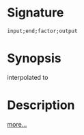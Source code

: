 # Signature
```vikid-signature
input;end;factor;output
```

# Synopsis
interpolated to

# Description

[more...](https://en.wikipedia.org/wiki/Linear_interpolation#Programming_language_support)